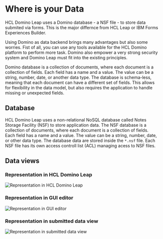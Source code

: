 # Where is your Data

HCL Domino Leap uses a Domino database - a NSF file - to store data submited via forms. This is the major differnce from HCL Leap or IBM Forms Experiences Builder.

Using Domino as data backend brings many advantages but also some worries. Fist of all, you can use any tools available for the HCL Domino platform to perform more task. Domino also empower a very strong security system and Domino Leap must fit into the existing principles.  

Domino database is a collection of
documents, where each
document is a collection of fields. Each field has a name and a value. The value can be a string, number, date, or another
data type. The database is schema-less, meaning that each document can have a different set of fields. This allows for
flexibility in the data model, but also requires the application to handle missing or unexpected fields.


## Database

HCL Domino Leap uses a non-relational NoSQL database called Notes Storage Facility (NSF) to store application data. The
NSF database is a collection of documents, where each document is a collection of fields. Each field has a name and a
value. The value can be a string, number, date, or other data type. The database data are stored inside the `*.nsf`
file. Each NSF file has its own access controll list (ACL) managing acess to NSF files.


## Data views
### Representation in HCL Domino Leap

![Representation in HCL Domino Leap](/editor_image_5b35570d-efb0-4b64-8b1f-1bec4f068430.png)

### Representation in GUI editor

![Representation in GUI editor](/Snímek%20obrazovky%202024-02-19%20160701.png)

### Representation in submitted data view

![Representation in submitted data view](/Snímek%20obrazovky%202024-02-19%20161320.png)



